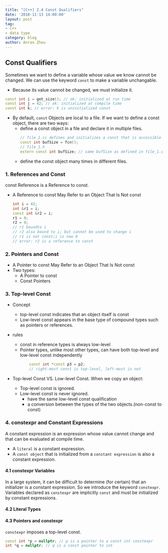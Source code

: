 ```yaml
---
title: "[C++] 2.4 Const Qualifiers"
date: '2018-11-13 14:00:00'
layout: post
tag:
- C++
- data type
category: blog
author: Anran Zhou
---
```


## Const Qualifiers
Sometimes we want to define a variable whose value we know cannot be changed. We can use the keyword `const` to make a variable unchangable. 

* Because its value cannot be changed, we must initialize it.
```C++
const int i = get_size(); // ok: initialized at run time 
const int j = 42; // ok: initialized at compile time 
const int k; // error: k is uninitialized const
```

* By default, `const` Objects are local to a file. If we want to define a const object, there are two ways:
	* define a const object in a file and declare it in multiple files.
		```C++
		// file_1.cc defines and initializes a const that is accessible to other files extern 
		const int bufSize = fcn();
		// file_1.h
		extern const int bufSize; // same bufSize as defined in file_1.cc
		```
	* define the const object many times in different files.
	

### 1. References and Const
const Reference is a Reference to const.
* A Reference to const May Refer to an Object That Is Not const
	```C++
	int i = 42; 
	int &r1 = i;
	const int &r2 = i; 
	r1 = 0;
	r2 = 0;
	// r1 boundto i
	// r2 also bound to i; but cannot be used to change i
	// r1 is not const;i is now 0
	// error: r2 is a reference to const
	```

### 2. Pointers and Const
* A Pointer to const May Refer to an Object That Is Not const
* Two types:
	* A Pointer to const
	* Const Pointers


### 3. Top-level Const
* Concept
	* top-level const indicates that an object itself is const
	* Low-level const appears in the base type of compound types such as pointers or references.

* rules
	* const in reference types is always low-level
	* Pointer types, unlike most other types, can have both top-level and low-level const independently
		```C++
			const int *const p3 = p2; 
			// right-most const is top-level, left-most is not
		```

* Top-level Const VS. Low-level Const. When we copy an object: 
	* Top-level const is ignored. 
	* Low-level const is never ignored.
		* have the same low-level const qualification
		* a conversion between the types of the two objects.(non-const to const)
		
### 4. constexpr and Constant Expressions
A constant expression is an expression whose value cannot change and that can be evaluated at compile time. 
 * A `literal` is a constant expression. 
 * A `const object` that is initialized from a `constant expression` is also a constant expression.

#### 4.1 constexpr Variables
In a large system, it can be difficult to determine (for certain) that an initializer is a constant expression. So we introduce the keyword `constexpr`. Variables declared as `constexpr` are implicitly `const` and must be initialized by constant expressions.


#### 4.2 Literal Types


#### 4.3 Pointers and constexpr
`constexpr` imposes a top-level const.
```C++
const int *p = nullptr; // p is a pointer to a const int constexpr 
int *q = nullptr; // q is a const pointer to int
```